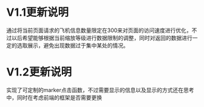 # V1.1更新说明
通过将当前页面请求的飞机信息数量限定在300来对页面的访问速度进行优化，不过以后希望能够根据当前缩放等级进行数据限制的调整，同时对返回的数据进行一定的选取展示，避免出现数据过于集中某处的情况。

# V1.2更新说明
实现了可定制的marker点击函数，不过需要显示的信息以及显示的方式还在思考中，同时在考虑前端的框架是否需要更换